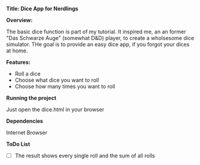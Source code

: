 <!-- Title — What is your app/project called? -->
**Title: Dice App for Nerdlings**
<!-- Overview — Why did you start this project? -->
**Overview:**

The basic dice function is part of my tutorial. It inspired me, an an former "Das Schwarze Auge" (somewhat D&D) player, to create a wholsesome dice simulator. THe goal is to provide an easy dice app, if you forgot your dices at home.
<!-- Features — What are some key things your project can do? -->
**Features:**

- Roll a dice
- Choose what dice you want to roll
- Choose how many times you want to roll


<!-- Running the project — How could someone else get your code working for them? -->
**Running the project** 

Just open the dice.html in your browser
<!-- Dependencies — What are the main outside resources your project needs to run? -->
**Dependencies**

Internet Browser

**ToDo List**

* [ ] The result shows every single roll and the sum of all rolls

<!-- **Contributors**

**Ways to contribute** -->
